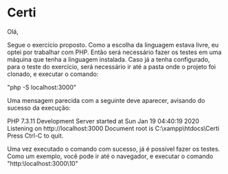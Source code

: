 # Certi
 
Olá,

Segue o exercício proposto.
Como a escolha da linguagem estava livre, eu optei por trabalhar com PHP. Então será necessário fazer os testes em uma máquina que tenha a linguagem instalada.
Caso já a tenha configurado, para o teste do exercício, será necessário ir até a pasta onde o projeto foi clonado, e executar o comando:

"php -S localhost:3000"

Uma mensagem parecida com a seguinte deve aparecer, avisando do sucesso da execução:

PHP 7.3.11 Development Server started at Sun Jan 19 04:40:19 2020
Listening on http://localhost:3000
Document root is C:\xampp\htdocs\Certi
Press Ctrl-C to quit.

Uma vez executado o comando com sucesso, já é possível fazer os testes.
Como um exemplo, você pode ir até o navegador, e executar o comando "http:\\localhost:3000\10"